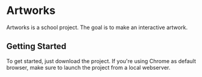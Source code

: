 # Artworks

Artworks is a school project. The goal is to make an interactive artwork. 

## Getting Started

To get started, just download the project.
If you're using Chrome as default browser, make sure to launch the project from a local webserver.